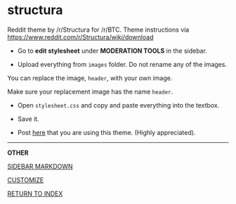 # structura

Reddit theme by /r/Structura for /r/BTC. Theme instructions via https://www.reddit.com/r/Structura/wiki/download

* Go to **edit stylesheet** under **MODERATION TOOLS** in the sidebar.

* Upload everything from `images` folder. Do not rename any of the images.

You can replace the image, `header`, with your own image.

Make sure your replacement image has the name `header`.

* Open `stylesheet.css` and copy and paste everything into the textbox.

* Save it. 

* Post [here](https://redd.it/4gxwqg) that you are using this theme. (Highly appreciated).

---

**OTHER**

[SIDEBAR MARKDOWN](https://www.reddit.com/r/Structura/wiki/sidebarmarkdown)

[CUSTOMIZE](https://www.reddit.com/r/Structura/wiki/customize)

[RETURN TO INDEX](https://www.reddit.com/r/Structura/wiki/index)
